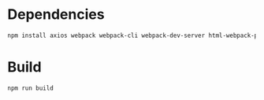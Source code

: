 # Dependencies

```bash
npm install axios webpack webpack-cli webpack-dev-server html-webpack-plugin style-loader css-loader --save-dev
```

# Build

```bash
npm run build
```
